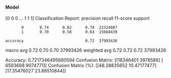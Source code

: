 #### Model
[0 0 0 ... 1 1 1]
Classification Report:
              precision    recall  f1-score   support

           0       0.74      0.82      0.78  22324987
           1       0.70      0.58      0.63  15668439

    accuracy                           0.72  37993426
   macro avg       0.72      0.70      0.70  37993426
weighted avg       0.72      0.72      0.72  37993426

Accuracy: 0.7217346495680594
Confusion Matrix:
[[18346401  3978586]
 [ 6593668  9074771]]
Confusion Matrix (%):
[[48.28835652 10.47177477]
 [17.35476027 23.88510844]]
